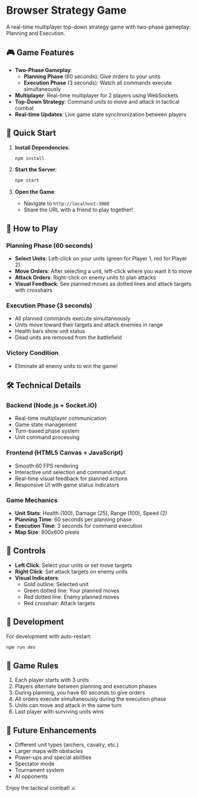 # Browser Strategy Game

A real-time multiplayer top-down strategy game with two-phase gameplay: Planning and Execution.

## 🎮 Game Features

- **Two-Phase Gameplay**: 
  - **Planning Phase** (60 seconds): Give orders to your units
  - **Execution Phase** (3 seconds): Watch all commands execute simultaneously
- **Multiplayer**: Real-time multiplayer for 2 players using WebSockets
- **Top-Down Strategy**: Command units to move and attack in tactical combat
- **Real-time Updates**: Live game state synchronization between players

## 🚀 Quick Start

1. **Install Dependencies**:
   ```bash
   npm install
   ```

2. **Start the Server**:
   ```bash
   npm start
   ```

3. **Open the Game**:
   - Navigate to `http://localhost:3000`
   - Share the URL with a friend to play together!

## 🎯 How to Play

### Planning Phase (60 seconds)
- **Select Units**: Left-click on your units (green for Player 1, red for Player 2)
- **Move Orders**: After selecting a unit, left-click where you want it to move
- **Attack Orders**: Right-click on enemy units to plan attacks
- **Visual Feedback**: See planned moves as dotted lines and attack targets with crosshairs

### Execution Phase (3 seconds)
- All planned commands execute simultaneously
- Units move toward their targets and attack enemies in range
- Health bars show unit status
- Dead units are removed from the battlefield

### Victory Condition
- Eliminate all enemy units to win the game!

## 🛠️ Technical Details

### Backend (Node.js + Socket.IO)
- Real-time multiplayer communication
- Game state management
- Turn-based phase system
- Unit command processing

### Frontend (HTML5 Canvas + JavaScript)
- Smooth 60 FPS rendering
- Interactive unit selection and command input
- Real-time visual feedback for planned actions
- Responsive UI with game status indicators

### Game Mechanics
- **Unit Stats**: Health (100), Damage (25), Range (100), Speed (2)
- **Planning Time**: 60 seconds per planning phase
- **Execution Time**: 3 seconds for command execution
- **Map Size**: 800x600 pixels

## 🎨 Controls

- **Left Click**: Select your units or set move targets
- **Right Click**: Set attack targets on enemy units
- **Visual Indicators**:
  - Gold outline: Selected unit
  - Green dotted line: Your planned moves
  - Red dotted line: Enemy planned moves
  - Red crosshair: Attack targets

## 🔧 Development

For development with auto-restart:
```bash
npm run dev
```

## 📝 Game Rules

1. Each player starts with 3 units
2. Players alternate between planning and execution phases
3. During planning, you have 60 seconds to give orders
4. All orders execute simultaneously during the execution phase
5. Units can move and attack in the same turn
6. Last player with surviving units wins

## 🌟 Future Enhancements

- Different unit types (archers, cavalry, etc.)
- Larger maps with obstacles
- Power-ups and special abilities
- Spectator mode
- Tournament system
- AI opponents

Enjoy the tactical combat! ⚔️ 